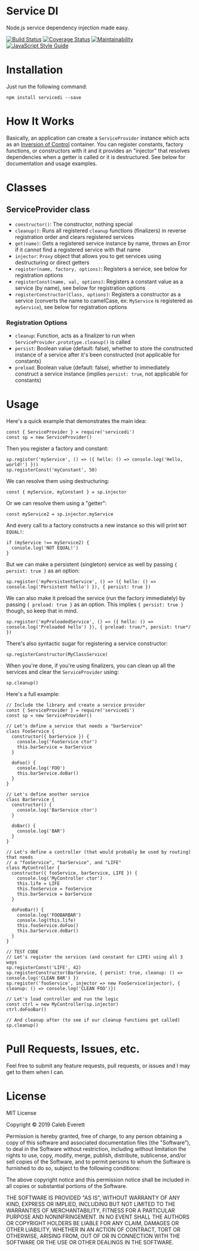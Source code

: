 # Service DI
Node.js service dependency injection made easy.

[![Build Status](https://travis-ci.com/everettcaleb/servicedi.svg?branch=master)](https://travis-ci.com/everettcaleb/servicedi)
[![Coverage Status](https://coveralls.io/repos/github/everettcaleb/servicedi/badge.svg?branch=master)](https://coveralls.io/github/everettcaleb/servicedi?branch=master)
[![Maintainability](https://api.codeclimate.com/v1/badges/1ce452810a2b04aa2832/maintainability)](https://codeclimate.com/github/everettcaleb/servicedi/maintainability)
[![JavaScript Style Guide](https://img.shields.io/badge/code_style-standard-brightgreen.svg)](https://standardjs.com)

# Installation
Just run the following command:

    npm install servicedi --save

# How It Works
Basically, an application can create a `ServiceProvider` instance which acts as an [Inversion of Control](https://en.wikipedia.org/wiki/Inversion_of_control) container. You can register constants, factory functions, or constructors with it and it provides an "injector" that resolves dependencies when a getter is called or it is destructured. See below for documentation and usage examples.

# Classes
## ServiceProvider class

- `constructor()`: The constructor, nothing special
- `cleanup()`: Runs all registered `cleanup` functions (finalizers) in reverse registration order and clears registered services
- `get(name)`: Gets a registered service instance by name, throws an Error if it cannot find a registered service with that name
- `injector`: `Proxy` object that allows you to get services using destructuring or direct getters
- `register(name, factory, options)`: Registers a service, see below for registration options
- `registerConst(name, val, options)`: Registers a constant value as a service (by name), see below for registration options
- `registerConstructor(Class, options)`: Registers a constructor as a service (converts the name to camelCase, ex: `MyService` is registered as `myService`), see below for registration options

### Registration Options

- `cleanup`: Function, acts as a finalizer to run when `ServiceProvider.prototype.cleanup()` is called
- `persist`: Boolean value (default: false), whether to store the constructed instance of a service after it's been constructed (not applicable for constants)
- `preload`: Boolean value (default: false), whether to immediately construct a service instance (implies `persist: true`, not applicable for constants)

# Usage
Here's a quick example that demonstrates the main idea:

    const { ServiceProvider } = require('servicedi')
    const sp = new ServiceProvider()

Then you register a factory and constant:

    sp.register('myService', () => ({ hello: () => console.log('Hello, world!') }))
    sp.registerConst('myConstant', 50)

We can resolve them using destructuring:

    const { myService, myConstant } = sp.injector

Or we can resolve them using a "getter":

    const myService2 = sp.injector.myService

And every call to a factory constructs a new instance so this will print `NOT EQUAL!`:

    if (myService !== myService2) {
      console.log('NOT EQUAL!')
    }

But we can make a persistent (singleton) service as well by passing `{ persist: true }` as an option:

    sp.register('myPersistentService', () => ({ hello: () => console.log('Persistent hello') }), { persist: true })

We can also make it preload the service (run the factory immediately) by passing `{ preload: true }` as an option. This implies `{ persist: true }` though, so keep that in mind.

    sp.register('myPreloadedService', () => ({ hello: () => console.log('Preloaded hello') }), { preload: true/*, persist: true*/ })

There's also syntactic sugar for registering a service constructor:

    sp.registerConstructor(MyClassService)

When you're done, if you're using finalizers, you can clean up all the services and clear the `ServiceProvider` using:

    sp.cleanup()

Here's a full example:

    // Include the library and create a service provider
    const { ServiceProvider } = require('servicedi')
    const sp = new ServiceProvider()

    // Let's define a service that needs a "barService"
    class FooService {
      constructor({ barService }) {
        console.log('FooService ctor')
        this.barService = barService
      }

      doFoo() {
        console.log('FOO')
        this.barService.doBar()
      }
    }

    // Let's define another service
    class BarService {
      constructor() {
        console.log('BarService ctor')
      }

      doBar() {
        console.log('BAR')
      }
    }

    // Let's define a controller (that would probably be used by routing) that needs
    // a "fooService", "barService", and "LIFE"
    class MyController {
      constructor({ fooService, barService, LIFE }) {
        console.log('MyController ctor')
        this.life = LIFE
        this.fooService = fooService
        this.barService = barService
      }

      doFooBar() {
        console.log('FOOBARBAR')
        console.log(this.life)
        this.fooService.doFoo()
        this.barService.doBar()
      }
    }

    // TEST CODE
    // Let's register the services (and constant for LIFE) using all 3 ways
    sp.registerConst('LIFE', 42)
    sp.registerConstructor(BarService, { persist: true, cleanup: () => console.log('CLEAN BAR') })
    sp.register('fooService', injector => new FooService(injector), { cleanup: () => console.log('CLEAN FOO')})

    // Let's load controller and run the logic
    const ctrl = new MyController(sp.injector)
    ctrl.doFooBar()

    // And cleanup after (to see if our cleanup functions get called)
    sp.cleanup()

# Pull Requests, Issues, etc.
Feel free to submit any feature requests, pull requests, or issues and I may get to them when I can.

# License
MIT License

Copyright &copy; 2019 Caleb Everett

Permission is hereby granted, free of charge, to any person obtaining a copy
of this software and associated documentation files (the "Software"), to deal
in the Software without restriction, including without limitation the rights
to use, copy, modify, merge, publish, distribute, sublicense, and/or sell
copies of the Software, and to permit persons to whom the Software is
furnished to do so, subject to the following conditions:

The above copyright notice and this permission notice shall be included in all
copies or substantial portions of the Software.

THE SOFTWARE IS PROVIDED "AS IS", WITHOUT WARRANTY OF ANY KIND, EXPRESS OR
IMPLIED, INCLUDING BUT NOT LIMITED TO THE WARRANTIES OF MERCHANTABILITY,
FITNESS FOR A PARTICULAR PURPOSE AND NONINFRINGEMENT. IN NO EVENT SHALL THE
AUTHORS OR COPYRIGHT HOLDERS BE LIABLE FOR ANY CLAIM, DAMAGES OR OTHER
LIABILITY, WHETHER IN AN ACTION OF CONTRACT, TORT OR OTHERWISE, ARISING FROM,
OUT OF OR IN CONNECTION WITH THE SOFTWARE OR THE USE OR OTHER DEALINGS IN THE
SOFTWARE.
